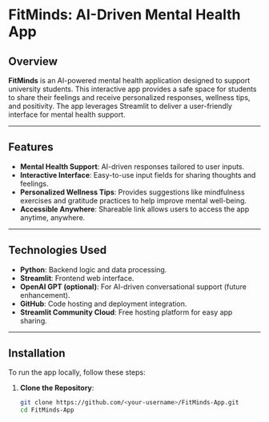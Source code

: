 # **FitMinds: AI-Driven Mental Health App**

## **Overview**
**FitMinds** is an AI-powered mental health application designed to support university students. This interactive app provides a safe space for students to share their feelings and receive personalized responses, wellness tips, and positivity. The app leverages Streamlit to deliver a user-friendly interface for mental health support.

---

## **Features**
- **Mental Health Support**: AI-driven responses tailored to user inputs.
- **Interactive Interface**: Easy-to-use input fields for sharing thoughts and feelings.
- **Personalized Wellness Tips**: Provides suggestions like mindfulness exercises and gratitude practices to help improve mental well-being.
- **Accessible Anywhere**: Shareable link allows users to access the app anytime, anywhere.

---

## **Technologies Used**
- **Python**: Backend logic and data processing.
- **Streamlit**: Frontend web interface.
- **OpenAI GPT (optional)**: For AI-driven conversational support (future enhancement).
- **GitHub**: Code hosting and deployment integration.
- **Streamlit Community Cloud**: Free hosting platform for easy app sharing.

---

## **Installation**

To run the app locally, follow these steps:

1. **Clone the Repository**:
   ```bash
   git clone https://github.com/<your-username>/FitMinds-App.git
   cd FitMinds-App
